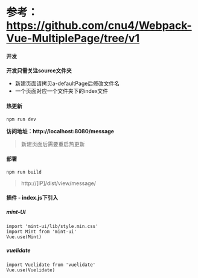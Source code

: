 # 参考： https://github.com/cnu4/Webpack-Vue-MultiplePage/tree/v1

#### 开发

**开发只需关注source文件夹**

- 新建页面请拷贝a-defaultPage后修改文件名
- 一个页面对应一个文件夹下的index文件

#### 热更新
```
npm run dev
```

**访问地址：http://localhost:8080/message**
> 新建页面后需要重启热更新

#### 部署
```
npm run build
```

> http://[IP]/dist/view/message/


#### 插件 - index.js下引入
##### mint-UI
```
import 'mint-ui/lib/style.min.css'
import Mint from 'mint-ui'
Vue.use(Mint)
```

##### vuelidate
```
import Vuelidate from 'vuelidate'
Vue.use(Vuelidate)
```
